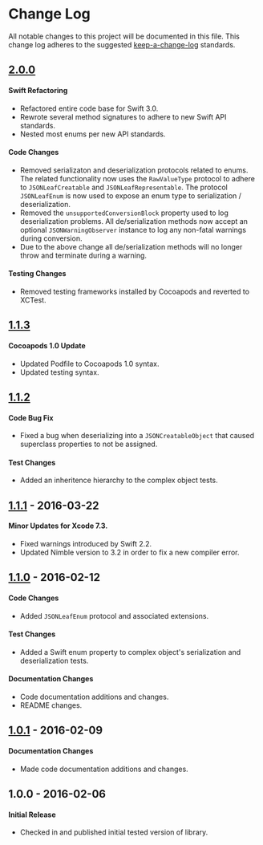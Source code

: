 # Change Log
All notable changes to this project will be documented in this file.
This change log adheres to the suggested [keep-a-change-log](https://github.com/olivierlacan/keep-a-changelog) standards.

## [2.0.0]
#### Swift Refactoring
- Refactored entire code base for Swift 3.0.
- Rewrote several method signatures to adhere to new Swift API standards.
- Nested most enums per new API standards.

#### Code Changes
- Removed serializaton and deserialization protocols related to enums.  The related functionality now uses the `RawValueType` protocol to adhere to `JSONLeafCreatable` and `JSONLeafRepresentable`. The protocol `JSONLeafEnum` is now used to expose an enum type to serialization / deserialization.
- Removed the `unsupportedConversionBlock` property used to log deserialization problems.  All de/serialization methods now accept an optional `JSONWarningObserver` instance to log any non-fatal warnings during conversion.
- Due to the above change all de/serialization methods will no longer throw and terminate during a warning.

#### Testing Changes
- Removed testing frameworks installed by Cocoapods and reverted to XCTest.

## [1.1.3]
#### Cocoapods 1.0 Update
- Updated Podfile to Cocoapods 1.0 syntax.
- Updated testing syntax.

## [1.1.2]
#### Code Bug Fix
- Fixed a bug when deserializing into a `JSONCreatableObject` that caused superclass properties to not be assigned.

#### Test Changes
- Added an inheritence hierarchy to the complex object tests.

## [1.1.1] - 2016-03-22
#### Minor Updates for Xcode 7.3.
- Fixed warnings introduced by Swift 2.2.
- Updated Nimble version to 3.2 in order to fix a new compiler error.

## [1.1.0] - 2016-02-12
#### Code Changes
- Added `JSONLeafEnum` protocol and associated extensions.

#### Test Changes
- Added a Swift enum property to complex object's serialization and deserialization tests.

#### Documentation Changes
- Code documentation additions and changes.
- README changes.

## [1.0.1] - 2016-02-09
#### Documentation Changes
- Made code documentation additions and changes.

## 1.0.0 - 2016-02-06
#### Initial Release
- Checked in and published initial tested version of library.

[2.0.0]: https://github.com/sean915213/SGYSwiftJSON/compare/1.1.3...2.0
[1.1.3]: https://github.com/sean915213/SGYSwiftJSON/compare/1.1.2...1.1.3
[1.1.2]: https://github.com/sean915213/SGYSwiftJSON/compare/1.1.1...1.1.2
[1.1.1]: https://github.com/sean915213/SGYSwiftJSON/compare/1.1.0...1.1.1
[1.1.0]: https://github.com/sean915213/SGYSwiftJSON/compare/1.0.1...1.1.0
[1.0.1]: https://github.com/sean915213/SGYSwiftJSON/compare/1.0.0...1.0.1
